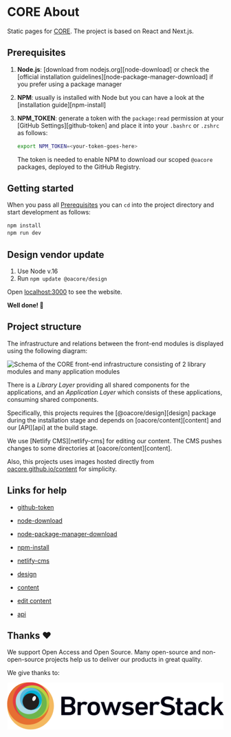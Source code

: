# CORE About

Static pages for [CORE](https://core.ac.uk). The project is based on React and
Next.js.


## Prerequisites

1.  **Node.js**: [download from nodejs.org][node-download] or check the
    [official installation guidelines][node-package-manager-download] if you
    prefer using a package manager

2.  **NPM**: usually is installed with Node but you can have a look at the
    [installation guide][npm-install]

3.  **NPM_TOKEN**: generate a token with the `package:read` permission at
    your [GitHub Settings][github-token] and place it into your `.bashrc` or
    `.zshrc` as follows:

    ```sh
    export NPM_TOKEN=<your-token-goes-here>
    ```

    The token is needed to enable NPM to download our scoped `@oacore` 
    packages, deployed to the GitHub Registry.


## Getting started

When you pass all [Prerequisites](#prerequisites) you can `cd` into the
project directory and start development as follows:

```sh
npm install
npm run dev
```

## Design vendor update

1. Use Node v.16
2. Run `npm update @oacore/design`

Open [localhost:3000](http://localhost:3000) to see the website.

__Well done! 🎉__


## Project structure

The infrastructure and relations between the front-end modules is displayed
using the following diagram:

![Schema of the CORE front-end infrastructure consisting of 2 library modules
  and many application modules
](https://user-images.githubusercontent.com/8440244/112995708-29e46580-9174-11eb-9acc-cd874cd798c3.png)

There is a _Library Layer_ providing all shared components for the
applications, and an _Application Layer_ which consists of these applications,
consuming shared components.

Specifically, this projects requires the [@oacore/design][design] package 
during the installation stage and depends on [oacore/content][content] 
and our [API][api] at the build stage.

We use [Netlify CMS][netlify-cms] for editing our content. The CMS pushes
changes to some directories at [oacore/content][content].

Also, this projects uses images hosted directly from
[oacore.github.io/content](https://oacore.github.io/content) for simplicity.

## Links for help

* [github-token](https://github.com/settings/tokens)
* [node-download](https://nodejs.org/en/download/)
* [node-package-manager-download](https://nodejs.org/en/download/package-manager/)
* [npm-install](https://www.npmjs.com/get-npm)
* [netlify-cms](https://www.netlifycms.org)

* [design](https://github.com/oacore/design)
* [content](https://github.com/oacore/content)
* [edit content](https://core.ac.uk/edit)
* [api](https://api.core.ac.uk)


## Thanks ❤️

We support Open Access and Open Source. Many open-source and 
non-open-source projects help us to deliver our products in great quality.

We give thanks to:

[
  ![BrowserStack](docs/images/browserstack-logo.svg)
](https://browserstack.com)

